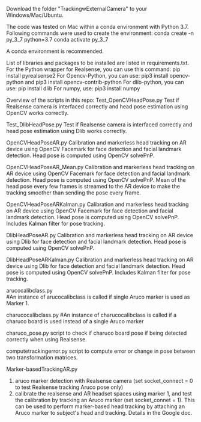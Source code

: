 Download the folder "TrackingwExternalCamera" to your Windows/Mac/Ubuntu.

The code was tested on Mac within a conda environment with Python 3.7. Following commands were used to create the environment:
conda create -n py_3_7 python=3.7
conda activate py_3_7

A conda environment is recommended.

List of libraries and packages to be installed are listed in requirements.txt.
For the Python wrapper for Realsense, you can use this command: pip install pyrealsense2
For Opencv-Python, you can use: pip3 install opencv-python and pip3 install opencv-contrib-python
For dlib-python, you can use: pip install dlib
For numpy, use: pip3 install numpy


Overview of the scripts in this repo:
Test_OpenCVHeadPose.py
Test if Realsense camera is interfaced correctly and head pose estimation using OpenCV works correctly.

Test_DlibHeadPose.py
Test if Realsense camera is interfaced correctly and head pose estimation using Dlib works correctly.

OpenCVHeadPoseAR.py
Calibration and markerless head tracking on AR device using OpenCV Facemark for face detection and facial landmark detection. Head pose is computed using OpenCV solvePnP.

OpenCVHeadPoseAR_Mean.py
Calibration and markerless head tracking on AR device using OpenCV Facemark for face detection and facial landmark detection. Head pose is computed using OpenCV solvePnP. Mean of the head pose every few frames is streamed to the AR device to make the tracking smoother than sending the pose every frame.

OpenCVHeadPoseARKalman.py
Calibration and markerless head tracking on AR device using OpenCV Facemark for face detection and facial landmark detection. Head pose is computed using OpenCV solvePnP.
Includes Kalman filter for pose tracking.

DlibHeadPoseAR.py
Calibration and markerless head tracking on AR device using Dlib for face detection and facial landmark detection. Head pose is computed using OpenCV solvePnP.

DlibHeadPoseARKalman.py
Calibration and markerless head tracking on AR device using Dlib for face detection and facial landmark detection. Head pose is computed using OpenCV solvePnP.
Includes Kalman filter for pose tracking.



arucocalibclass.py  
#An instance of arucocalibclass is called if single Aruco marker is used as Marker 1. 

charucocalibclass.py
#An instance of charucocalibclass is called if a charuco board is used instead of a single Aruco marker


charuco_pose.py
script to check if charuco board pose if being detected correctly when using Realsense.

computetrackingerror.py
script to compute error or change in pose between two transformation matrices.



Marker-basedTrackingAR.py
1. aruco marker detection with Realsense camera (set socket_connect = 0 to test Realsense tracking Aruco pose only)
2. calibrate the realsense and AR headset spaces using marker 1, and test the calibration by tracking an Aruco marker (set socket_connet = 1). This can be used to perform marker-based head tracking by attaching an Aruco marker to subject's head and tracking. Details in the Google doc.

